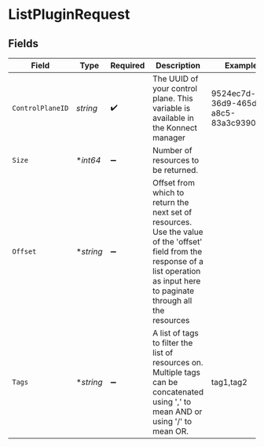 # ListPluginRequest


## Fields

| Field                                                                                                                                                                                | Type                                                                                                                                                                                 | Required                                                                                                                                                                             | Description                                                                                                                                                                          | Example                                                                                                                                                                              |
| ------------------------------------------------------------------------------------------------------------------------------------------------------------------------------------ | ------------------------------------------------------------------------------------------------------------------------------------------------------------------------------------ | ------------------------------------------------------------------------------------------------------------------------------------------------------------------------------------ | ------------------------------------------------------------------------------------------------------------------------------------------------------------------------------------ | ------------------------------------------------------------------------------------------------------------------------------------------------------------------------------------ |
| `ControlPlaneID`                                                                                                                                                                     | *string*                                                                                                                                                                             | :heavy_check_mark:                                                                                                                                                                   | The UUID of your control plane. This variable is available in the Konnect manager                                                                                                    | 9524ec7d-36d9-465d-a8c5-83a3c9390458                                                                                                                                                 |
| `Size`                                                                                                                                                                               | **int64*                                                                                                                                                                             | :heavy_minus_sign:                                                                                                                                                                   | Number of resources to be returned.                                                                                                                                                  |                                                                                                                                                                                      |
| `Offset`                                                                                                                                                                             | **string*                                                                                                                                                                            | :heavy_minus_sign:                                                                                                                                                                   | Offset from which to return the next set of resources. Use the value of the 'offset' field from the response of a list operation as input here to paginate through all the resources |                                                                                                                                                                                      |
| `Tags`                                                                                                                                                                               | **string*                                                                                                                                                                            | :heavy_minus_sign:                                                                                                                                                                   | A list of tags to filter the list of resources on. Multiple tags can be concatenated using ',' to mean AND or using '/' to mean OR.                                                  | tag1,tag2                                                                                                                                                                            |